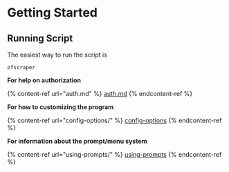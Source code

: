 # Getting Started

## Running Script

The easiest way to run the script is

```
ofscraper
```

**For help on authorization**

{% content-ref url="auth.md" %}
[auth.md](auth.md)
{% endcontent-ref %}

**For how to customizing the program**

{% content-ref url="config-options/" %}
[config-options](config-options/)
{% endcontent-ref %}

**For information about the prompt/menu system**

{% content-ref url="using-prompts/" %}
[using-prompts](using-prompts/)
{% endcontent-ref %}
